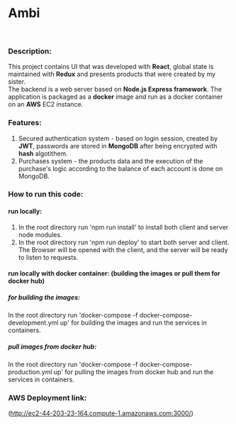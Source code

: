 # Ambi 

<br />

### Description:
This project contains UI that was developed with **React**, global state is maintained with **Redux** and presents products that were created by my sister. <br />
The backend is a web server based on **Node.js Express framework**.
The application is packaged as a **docker** image and run as a docker container on an **AWS** EC2 instance.

### Features:
1. Secured authentication system - based on login session, created by **JWT**, passwords are stored in **MongoDB** after being encrypted with **hash** algotithem.
2. Purchases system - the products data and the execution of the purchase's logic according to the balance of each account is done on MongoDB.

### How to run this code:
#### run locally:
1. In the root directory run 'npm run install' to install both client and server node modules.
2. In the root directory run 'npm run deploy' to start both server and client. The Browser will be opened with the client, and the server will be ready to listen to requests. <br />

#### run locally with docker container: (building the images or pull them for docker hub)
##### for building the images:
In the root directory run 'docker-compose -f docker-compose-development.yml up' for building the images and run the services in containers.<br />
##### pull images from docker hub:
In the root directory run 'docker-compose -f docker-compose-production.yml up' for pulling the images from docker hub and run the services in containers.<br />


### **AWS Deployment link:** 
(http://ec2-44-203-23-164.compute-1.amazonaws.com:3000/)


